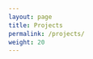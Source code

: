 ```yaml
---
layout: page
title: Projects
permalink: /projects/
weight: 20
---
```


<script
  src="https://code.jquery.com/jquery-3.4.1.min.js"
  integrity="sha256-CSXorXvZcTkaix6Yvo6HppcZGetbYMGWSFlBw8HfCJo="
  crossorigin="anonymous"></script>

<script src="https://unpkg.com/github-api/dist/GitHub.bundle.min.js"></script>
<script src="/assets/js/github-colors.js"></script>

<main class="container">
	<style>
            .title {
                margin-right: 10px;
                font-size: 20px;
            }

            .subtitle {
                font-size: 14px;
                padding-bottom: 10px;
            }

            .app-icon {
                margin-right: 10px;
            }

            .area {
                padding-bottom: 10px;
            }

            .icon {
                fill: #586069;
            }

            .repo-language-color {
                position: relative;
                display: inline-block;
                width: 8px;
                height: 8px;
                border-radius: 50%;
            }

	</style>
		

    <h4><b>Papers</b></h4>
    <div class="area">
        <a class="title" href="https://www.digitalwhisper.co.il/files/Zines/0x3B/DW59-2-TheHusky.pdf">[DW59-2] The Husky Code - Digital Whisper</a>
    </div>

    <h4><b>Apps</b></h4>
    <div class="area">
        <span>
            <a alt="Hangman (Hebrew)" class="app-icon" href="https://play.google.com/store/apps/details?id=com.gtr.hangman">
            <img width="64" height="64" src='/assets/img/hangman-icon.png'>
            </a>
        </span>
        <span>
            <a alt="Hangman (English)" class="app-icon" href="https://play.google.com/store/apps/details?id=com.gtr.hangman.world">
            <img width="64" height="64" src='/assets/img/hangman-en-icon.png'>
            </a>
        </span>
        <span>
            <a alt="Falling DOT" class="app-icon" href="https://play.google.com/store/apps/details?id=com.pickleperfect.fallingdot">
            <img width="64" height="64" src='/assets/img/fallingdot.png'>
            </a>
        </span>
        <span>
            <a alt="Parse Dashboard" class="app-icon" href="https://play.google.com/store/apps/details?id=com.galtashma.parsedashboard">
            <img width="64" height="64" src='/assets/img/parse_android_dashboard.png'>
            </a>
        </span>
    </div>

    <h4><b>Open Source</b></h4>
    <div class="area" id="projects">
        <a href="">More...</a>
    </div>

<script>

    var projects = [
        "bitterbit/Parse-Dashboard-Android",
        "bitterbit/LazyParse",
        "bitterbit/zenme-whatsthatcalled",
        "bitterbit/prufer-generator",
        "bitterbit/quotes-app",
        "bitterbit/quotes-server",
        "bitterbit/flowjs",
        "bitterbit/passformac",
        "bitterbit/bitterbit.github.io",
        "bitterbit/stdout-pub"
    ];

    var github = new GitHub();
    var me = github.getUser("bitterbit");

    me.listRepos().then(function(repos){

        repos.data
            .filter(function(r) { return shouldDisplayRepo(r.full_name)})
            .sort(function(a,b) { 
                var s1 = a.stargazers_count;
                var s2 = b.stargazers_count;
                if (s1 > s2){ return 1; }
                else if (s1 == s2) { return a.full_name.localeCompare(b.full_name); }
                else { return -1; }
            }).forEach(function(repo){
                displayRepo(repo);
            });

    });

    function shouldDisplayRepo(repoName) {
        return projects.indexOf(repoName) !== -1;
    }

    const starIcon = '<svg viewBox="0 0 18 20" width="12" height="12" role="img"><path fill-rule="evenodd" d="M14 6l-4.9-.64L7 1 4.9 5.36 0 6l3.6 3.26L2.67 14 7 11.67 11.33 14l-.93-4.74L14 6z"></path></svg>'
    const forkIcon = '<svg viewBox="0 0 10 16" version="1.1" width="8" height="12" role="img"><path fill-rule="evenodd" d="M8 1a1.993 1.993 0 00-1 3.72V6L5 8 3 6V4.72A1.993 1.993 0 002 1a1.993 1.993 0 00-1 3.72V6.5l3 3v1.78A1.993 1.993 0 005 15a1.993 1.993 0 001-3.72V9.5l3-3V4.72A1.993 1.993 0 008 1zM2 4.2C1.34 4.2.8 3.65.8 3c0-.65.55-1.2 1.2-1.2.65 0 1.2.55 1.2 1.2 0 .65-.55 1.2-1.2 1.2zm3 10c-.66 0-1.2-.55-1.2-1.2 0-.65.55-1.2 1.2-1.2.65 0 1.2.55 1.2 1.2 0 .65-.55 1.2-1.2 1.2zm3-10c-.66 0-1.2-.55-1.2-1.2 0-.65.55-1.2 1.2-1.2.65 0 1.2.55 1.2 1.2 0 .65-.55 1.2-1.2 1.2z"></path></svg>';

    function displayRepo(repoData) {
        // github colors: https://github.com/ozh/github-colors/blob/master/colors.json
        var container = $("<div></div>");
        var topSpan = $("<span></span>");
        var title = $("<a class='title'></a>");
        var star = $("<a class='icon' role=img>"+starIcon+"</a>");
        var fork = $("<a class='icon' role=img>"+forkIcon+"</a>");
        var lang = $("<span class='repo-language-color'></span>");
        var langText = $("<span></span>");
        var starCount = $("<a></a>");
        var forkCount = $("<a></a>");
        var subtitle = $("<p class='subtitle'></p>");

        var stargazers_url = repoData.html_url + "/stargazers";
        var forks_url = repoData.forks_count > 0 ? repoData.html_url + "/network/members" : null;

        star.css("margin-left", "10px");
        star.attr("href", stargazers_url);
        fork.attr("href", forks_url);

        starCount.text(repoData.stargazers_count);
        starCount.css("margin-left", "2px");
        starCount.css("margin-right", "4px");
        starCount.attr("href", stargazers_url);

        forkCount.text(repoData.forks_count);
        forkCount.css("margin-left", "2px");
        forkCount.css("margin-right", "4px");
        forkCount.attr("href", forks_url);

        
        var langColor = "#444";
        if (githubColors.hasOwnProperty(repoData.language)) {
            langColor = githubColors[repoData.language].color;
        }

        lang.css("background-color", langColor);
        lang.css("margin-left", "10px");
        lang.css("margin-right", "4px");
        langText.css("margin-left", "2px");
        langText.css("margin-right", "4px");
        langText.css("font-size", "10px")
        langText.text(repoData.language);
        

        title.text(repoData.full_name);
        title.attr("href", repoData.html_url);
        subtitle.text(repoData.description);

        topSpan.append(title);
        topSpan.append(star);
        topSpan.append(starCount);
        topSpan.append(fork);
        topSpan.append(forkCount);
        topSpan.append(lang);
        topSpan.append(langText);

        container.append(topSpan);
        container.append(subtitle);
        $("#projects").prepend(container);
         
        console.log("display repo", repoData);
    }

    console.log("Hello")
</script>

</main>
